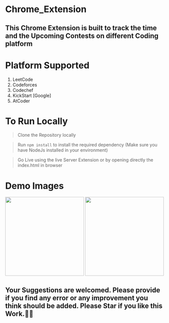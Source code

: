 # Chrome_Extension

## This Chrome Extension is built to track the time and the Upcoming Contests on different Coding platform 

# Platform Supported 
1. LeetCode
2. Codeforces
3. Codechef
4. KickStart [Google]
5. AtCoder

# To Run Locally

> Clone the Repository locally

> Run `npm install` to install the required dependency (Make sure you have NodeJs installed in your environment)

> Go Live using the live Server Extension or by opening directly the index.html in browser


# Demo Images 

<img src="https://user-images.githubusercontent.com/79476272/200108532-391731bd-1782-4921-9aa8-ccb64a32d315.png" style="width:250px; display:inline-block ">

<img src="https://user-images.githubusercontent.com/79476272/200108613-62c52104-9ca6-4f75-9c00-3c2baea46a65.png" style="width:250px; display:inline-block ">


## Your Suggestions are welcomed. Please provide if you find any error or any improvement you think should be added. Please Star if you like this Work.💖🙌
